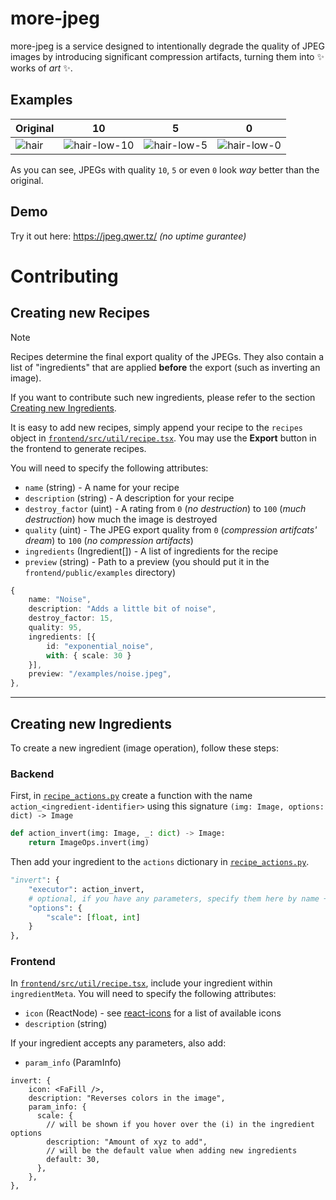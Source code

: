 # more-jpeg

more-jpeg is a service designed to intentionally degrade the quality of JPEG images by introducing significant compression artifacts, turning them into ✨ works of _art_ ✨.

## Examples

|Original|10|5|0|
|--------|---|---|---|
|![hair](https://github.com/darmiel/more-jpeg/assets/71837281/04a92ba9-cb79-407c-a666-43c8720f2fc3)|![hair-low-10](https://github.com/darmiel/more-jpeg/assets/71837281/520659a6-a8b4-43bb-b4ad-36669448d671)|![hair-low-5](https://github.com/darmiel/more-jpeg/assets/71837281/ab3a41a0-55eb-40b6-904b-a421fe2c0ba8)|![hair-low-0](https://github.com/darmiel/more-jpeg/assets/71837281/67c71197-8a0a-4530-9abf-86886cea2a13)|

As you can see, JPEGs with quality `10`, `5` or even `0` look _way_ better than the original.

## Demo

Try it out here: https://jpeg.qwer.tz/ _(no uptime gurantee)_

# Contributing

## Creating new Recipes

> [!NOTE]
> Recipes determine the final export quality of the JPEGs.
> They also contain a list of "ingredients" that are applied **before** the export
> (such as inverting an image).
>
> If you want to contribute such new ingredients, please refer to the section [Creating new Ingredients](#creating-new-ingredients).

It is easy to add new recipes, simply append your recipe to the `recipes` object in [`frontend/src/util/recipe.tsx`](frontend/src/util/recipe.tsx).
You may use the **Export** button in the frontend to generate recipes.

You will need to specify the following attributes:

- `name` (string) - A name for your recipe
- `description` (string) - A description for your recipe
- `destroy_factor` (uint) - A rating from `0` (_no destruction_) to `100` (_much destruction_) how much the image is destroyed
- `quality` (uint) - The JPEG export quality from `0` (_compression artifcats' dream_) to `100` (_no compression artifacts_)
- `ingredients` (Ingredient[]) - A list of ingredients for the recipe
- `preview` (string) - Path to a preview (you should put it in the `frontend/public/examples` directory)

```typescript
{
    name: "Noise",
    description: "Adds a little bit of noise",
    destroy_factor: 15,
    quality: 95,
    ingredients: [{ 
        id: "exponential_noise", 
        with: { scale: 30 }
    }],
    preview: "/examples/noise.jpeg",
},
```

---

## Creating new Ingredients

To create a new ingredient (image operation), follow these steps:

### Backend

First, in [`recipe_actions.py`](recipe_actions.py) create a function with the name `action_<ingredient-identifier>` using this signature `(img: Image, options: dict) -> Image`

```python
def action_invert(img: Image, _: dict) -> Image:
    return ImageOps.invert(img)
```

Then add your ingredient to the `actions` dictionary in [`recipe_actions.py`](recipe_actions.py).

```python
"invert": {
    "executor": action_invert,
    # optional, if you have any parameters, specify them here by name + accepted types
    "options": {
        "scale": [float, int]
    }
},
```

### Frontend

In [`frontend/src/util/recipe.tsx`](frontend/src/util/recipe.tsx), include your ingredient within `ingredientMeta`.
You will need to specify the following attributes:

- `icon` (ReactNode) - see [react-icons](https://react-icons.github.io/react-icons/icons?name=fa6) for a list of available icons
- `description` (string)

If your ingredient accepts any parameters, also add:

- `param_info` (ParamInfo)

```tsx
invert: {
    icon: <FaFill />,
    description: "Reverses colors in the image",
    param_info: {
      scale: {
        // will be shown if you hover over the (i) in the ingredient options
        description: "Amount of xyz to add",
        // will be the default value when adding new ingredients
        default: 30,
      },
    },
},
```
